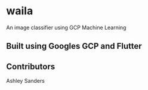 # waila

An image classifier using GCP Machine Learning

## Built using Googles GCP and Flutter

## Contributors

Ashley Sanders



